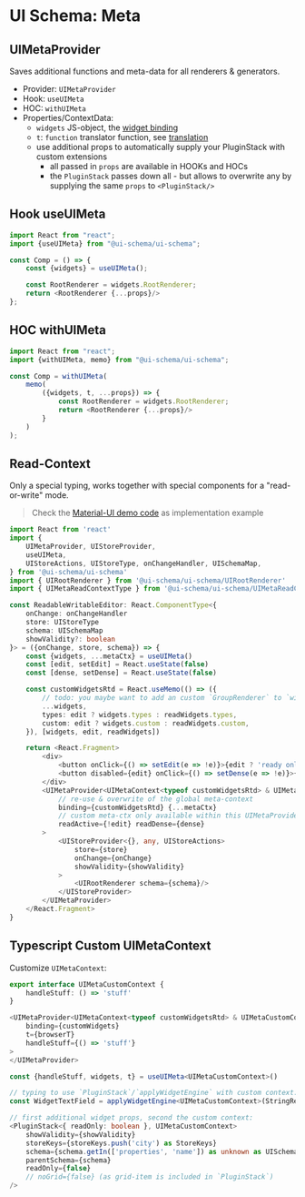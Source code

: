 # UI Schema: Meta

## UIMetaProvider

Saves additional functions and meta-data for all renderers & generators.

- Provider: `UIMetaProvider`
- Hook: `useUIMeta`
- HOC: `withUIMeta`
- Properties/ContextData:
    - `widgets` JS-object, the [widget binding](/docs/widgets)
    - `t`: `function` translator function, see [translation](/docs/localization#translation)
    - use additional props to automatically supply your PluginStack with custom extensions
        - all passed in `props` are available in HOOKs and HOCs
        - the `PluginStack` passes down all - but allows to overwrite any by supplying the same `props` to `<PluginStack/>`

## Hook useUIMeta

```js
import React from "react";
import {useUIMeta} from "@ui-schema/ui-schema";

const Comp = () => {
    const {widgets} = useUIMeta();

    const RootRenderer = widgets.RootRenderer;
    return <RootRenderer {...props}/>
};
```

## HOC withUIMeta

```js
import React from "react";
import {withUIMeta, memo} from "@ui-schema/ui-schema";

const Comp = withUIMeta(
    memo(
        ({widgets, t, ...props}) => {
            const RootRenderer = widgets.RootRenderer;
            return <RootRenderer {...props}/>
        }
    )
);
```

## Read-Context

Only a special typing, works together with special components for a "read-or-write" mode.

> Check the [Material-UI demo code](https://github.com/ui-schema/ui-schema/blob/master/packages/demo/src/material-ui/material-ui-read-write.tsx) as implementation example

```typescript tsx
import React from 'react'
import {
    UIMetaProvider, UIStoreProvider,
    useUIMeta,
    UIStoreActions, UIStoreType, onChangeHandler, UISchemaMap,
} from '@ui-schema/ui-schema'
import { UIRootRenderer } from '@ui-schema/ui-schema/UIRootRenderer'
import { UIMetaReadContextType } from '@ui-schema/ui-schema/UIMetaReadContext'

const ReadableWritableEditor: React.ComponentType<{
    onChange: onChangeHandler
    store: UIStoreType
    schema: UISchemaMap
    showValidity?: boolean
}> = ({onChange, store, schema}) => {
    const {widgets, ...metaCtx} = useUIMeta()
    const [edit, setEdit] = React.useState(false)
    const [dense, setDense] = React.useState(false)

    const customWidgetsRtd = React.useMemo(() => ({
        // todo: you maybe want to add an custom `GroupRenderer` to `widgets` which supports the `readDense` mode
        ...widgets,
        types: edit ? widgets.types : readWidgets.types,
        custom: edit ? widgets.custom : readWidgets.custom,
    }), [widgets, edit, readWidgets])

    return <React.Fragment>
        <div>
            <button onClick={() => setEdit(e => !e)}>{edit ? 'ready only' : 'edit'}</button>
            <button disabled={edit} onClick={() => setDense(e => !e)}>{dense ? 'normal-size' : 'dense'}</button>
        </div>
        <UIMetaProvider<UIMetaContext<typeof customWidgetsRtd> & UIMetaReadContextType>
            // re-use & overwrite of the global meta-context
            binding={customWidgetsRtd} {...metaCtx}
            // custom meta-ctx only available within this UIMetaProvider context
            readActive={!edit} readDense={dense}
        >
            <UIStoreProvider<{}, any, UIStoreActions>
                store={store}
                onChange={onChange}
                showValidity={showValidity}
            >
                <UIRootRenderer schema={schema}/>
            </UIStoreProvider>
        </UIMetaProvider>
    </React.Fragment>
}
```

## Typescript Custom UIMetaContext

Customize `UIMetaContext`:

```typescript tsx
export interface UIMetaCustomContext {
    handleStuff: () => 'stuff'
}

<UIMetaProvider<UIMetaContext<typeof customWidgetsRtd> & UIMetaCustomContext>
    binding={customWidgets}
    t={browserT}
    handleStuff={() => 'stuff'}
>
</UIMetaProvider>

const {handleStuff, widgets, t} = useUIMeta<UIMetaCustomContext>()

// typing to use `PluginStack`/`applyWidgetEngine` with custom context:
const WidgetTextField = applyWidgetEngine<UIMetaCustomContext>(StringRenderer)

// first additional widget props, second the custom context:
<PluginStack<{ readOnly: boolean }, UIMetaCustomContext>
    showValidity={showValidity}
    storeKeys={storeKeys.push('city') as StoreKeys}
    schema={schema.getIn(['properties', 'name']) as unknown as UISchemaMap}
    parentSchema={schema}
    readOnly={false}
    // noGrid={false} (as grid-item is included in `PluginStack`)
/>
```
